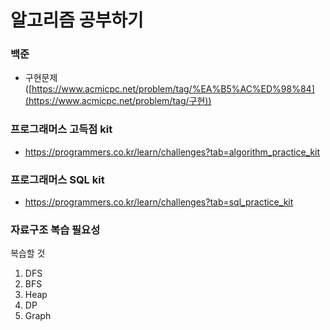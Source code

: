# 알고리즘 공부하기





### 백준

- 구현문제 ([https://www.acmicpc.net/problem/tag/%EA%B5%AC%ED%98%84](https://www.acmicpc.net/problem/tag/구현))



### 프로그래머스 고득점 kit

- https://programmers.co.kr/learn/challenges?tab=algorithm_practice_kit



### 프로그래머스 SQL kit

- https://programmers.co.kr/learn/challenges?tab=sql_practice_kit





### 자료구조 복습 필요성

복습할 것

1. DFS
2. BFS
3. Heap
4. DP
5. Graph